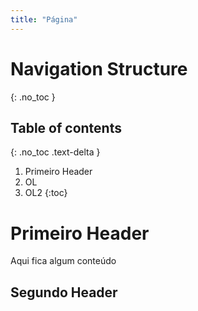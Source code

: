 ```yaml
---
title: "Página"
---
```


# Navigation Structure
{: .no_toc }

## Table of contents
{: .no_toc .text-delta }

1. Primeiro Header
2. OL
3. OL2
{:toc}

# Primeiro Header

Aqui fica algum conteúdo

## Segundo Header